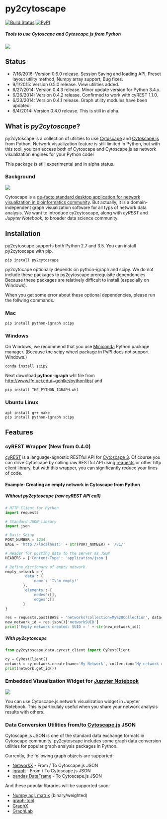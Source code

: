 # py2cytoscape
[![Build Status](https://travis-ci.org/idekerlab/py2cytoscape.svg?branch=develop)](https://travis-ci.org/idekerlab/py2cytoscape)
[![PyPI](https://img.shields.io/pypi/v/py2cytoscape.svg)](https://pypi.python.org/pypi/py2cytoscape)

##### _Tools to use Cytoscape and Cytoscape.js from Python_

![](http://www.cytoscape.org/images/3_1_title3.png)

## Status
* 7/16/2016: Version 0.6.0 release. Session Saving and loading API, Preset layout utility method, Numpy array support, Bug fixes.
* 9/1/2015: Version 0.5.0 release.  View utilities added.
* 6/27/2014: Version 0.4.3 release. Minor update version for Python 3.4.x.
* 6/26/2014: Version 0.4.2 release. Confirmed to work with cyREST 1.1.0.
* 6/23/2014: Version 0.4.1 release.  Graph utility modules have been updated.
* 6/4/2014: Version 0.4.0 release.  This is still in alpha.

## What is _py2cytoscape_?
py2cytoscape is a collection of utilities to use [Cytoscape](http://www.cytoscape.org/) and [Cytoscape.js](http://js.cytoscape.org/) from Python.  Network visualization feature is still limited in Python, but with this tool, you can access both of Cytoscape and Cytoscape.js as network visualization engines for your Python code!

This package is still experimental and in alpha status.

### Background

![](http://cl.ly/Xk5o/cytoscape-flat-logo-orange-100.png)

Cytoscape is a [de-facto standard desktop application for network visualization in bioinformatics community](https://scholar.google.com/scholar?hl=en&q=cytoscape).  But actually, it is a domain-independent graph visualization software for all typs of network data analysis.  We want to introduce cy2cytoscape, along with _cyREST_ and _Jupyter Notebook_, to broader data science community.

## Installation

py2cytoscape supports both Python 2.7 and 3.5.
You can install py2cytoscape with pip.

```
pip install py2cytoscape
```

py2cytocape optionally depends on python-igraph and scipy.
We do not include these packages to py2cytoscape prerequisite dependencies.
Because these packages are relatively difficult to install (especially on Windows).

When you get some error about these optional dependencies, please run the follwing commands.

### Mac

```shell
pip install python-igraph scipy
```

### Windows

On Windows, we recommend that you use [Miniconda](http://conda.pydata.org/miniconda.html) Python package manager.
(Because the scipy wheel package in PyPI does not support Windows.)

```
conda install scipy
```

Next download **python-igraph** whl file from http://www.lfd.uci.edu/~gohlke/pythonlibs/ and

```
pip install THE_PYTHON_IGRAPH.whl
```

### Ubuntu Linux

```shell
apt install g++ make
pip install python-igraph scipy
```

## Features

### cyREST Wrapper (New from 0.4.0)
[cyREST](http://apps.cytoscape.org/apps/cyrest) is a language-agnostic RESTful API for [Cytoscape 3](http://www.cytoscape.org/what_is_cytoscape.html).  Of course you can drive Cytoscape by calling raw RESTful API using [requests]() or other http client library, but with this wrapper, you can significantly reduce your lines of code.

#### Example: Creating an empty network in Cytoscape from Python

##### __Without__ py2cytoscape (raw cyREST API call)

```python
# HTTP Client for Python
import requests

# Standard JSON library
import json

# Basic Setup
PORT_NUMBER = 1234
BASE = 'http://localhost:' + str(PORT_NUMBER) + '/v1/'

# Header for posting data to the server as JSON
HEADERS = {'Content-Type': 'application/json'}

# Define dictionary of empty network
empty_network = {
        'data': {
            'name': 'I\'m empty!'
        },
        'elements': {
            'nodes':[],
            'edges':[]
        }
}

res = requests.post(BASE + 'networks?collection=My%20Collection', data=json.dumps(empty_network), headers=HEADERS)
new_network_id = res.json()['networkSUID']
print('Empty network created: SUID = ' + str(new_network_id))
```

##### __With__ py2cytoscape

```python
from py2cytoscape.data.cyrest_client import CyRestClient

cy = CyRestClient()
network = cy.network.create(name='My Network', collection='My network collection')
print(network.get_id())
```


### Embedded Visualization Widget for [Jupyter Notebook](http://jupyter.org/)

![](http://cl.ly/aexk/cyjs_widget.png)

You can use Cytoscape.js network visualization widget in Jupyter Notebook. This is particulaly useful when you share your network analysis results with others.


### Data Conversion Utilities from/to [Cytoscape.js](http://js.cytoscape.org/) JSON
Cytoscape.js JSON is one of the standard data exchange formats in Cytoscape community.  py2cytoscape includes some graph data conversion utilities for popular graph analysis packages in Python.

Currently, the following graph objects are supported:

* [NetworkX](https://networkx.github.io/) - From / To Cytoscape.js JSON
* [igraph](http://igraph.org/python/) - From / To Cytoscape.js JSON
* [pandas DataFrame](http://pandas.pydata.org/) - To Cytoscape.js JSON

And these popular libraries will be supported soon:

* [Numpy adj. matrix](http://www.numpy.org/) (binary/weighted)
* [graph-tool](http://graph-tool.skewed.de/)
* [GraphX](https://spark.apache.org/graphx/)
* [GraphLab](https://github.com/dato-code/Dato-Core)
